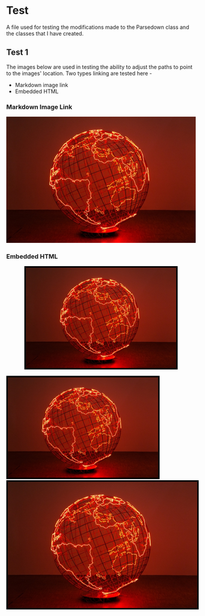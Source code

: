 # Test

A file used for testing the modifications made to the Parsedown class and the classes that I have created.

## Test 1

The images below are used in testing the ability to adjust the paths to point to the images' location. Two types linking are tested here - 

* Markdown image link
* Embedded HTML

### Markdown Image Link

![Image, relative path](./mdimg/electric-globe-600x400.jpg)

### Embedded HTML

<p align="center">
  <img src="./mdimg/electric-globe-600x400.jpg" alt="Circuit Schematic" txt="Circuit Schematic" style="border: 4px solid black;width:400px">
</p>

<img src="./mdimg/electric-globe-600x400.jpg" alt="Circuit Schematic" txt="Circuit Schematic" style="border: 4px solid black;width:400px">

<img src="./mdimg/electric-globe-600x400.jpg" alt="Circuit" txt="Schematic" style="border: 4px solid black;margin-left: auto;margin-right: auto;background-color: white;">
